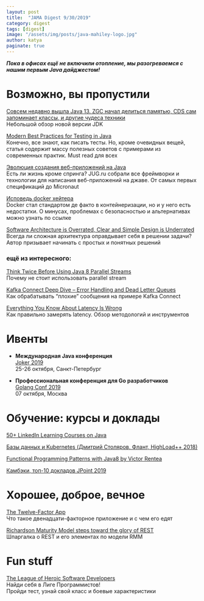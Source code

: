 ```yaml
---
layout: post
title:  "JAMA Digest 9/30/2019"
category: digest
tags: [digest]
image: "/assets/img/posts/java-mahiley-logo.jpg"
author: katya
paginate: true
---
```

***Пока в офисах ещё не включили отопление, мы разогреваемся с нашим первым Java дайджестом!***

# Возможно, вы пропустили

[Совсем недавно вышла Java 13. ZGC начал делиться памятью, CDS сам запоминает классы, и другие чудеса техники](https://habr.com/ru/company/jugru/blog/467789/)  
Небольшой обзор новой версии JDK

[Modern Best Practices for Testing in Java](https://phauer.com/2019/modern-best-practices-testing-java/)  
Конечно, все знают, как писать тесты. Но, кроме очевидных вещей, статья содержит массу полезных советов с примерами из современных практик. Must read для всех

[Эволюция создания веб-приложений на Java](https://habr.com/ru/company/jugru/blog/453468/)  
Есть ли жизнь кроме спринга? JUG.ru собрали все фреймворки и технологии для написания веб-приложений на джаве. От самых первых спецификаций до Micronaut

[Исповедь docker хейтера](https://habr.com/ru/post/467607/)  
Docker стал стандартом де факто в контейнеризации, но и у него есть недостатки. О минусах, проблемах с безопасностью и альтернативах можно узнать по ссылке

[Software Architecture is Overrated, Clear and Simple Design is Underrated](https://blog.pragmaticengineer.com/software-architecture-is-overrated/)  
Всегда ли сложная архитектура оправдывает себя в решении задачи? Автор призывает начинать с простых и понятных решений

### ещё из интересного:

[Think Twice Before Using Java 8 Parallel Streams](https://dzone.com/articles/think-twice-using-java-8)  
Почему не стоит использовать parallel stream

[Kafka Connect Deep Dive – Error Handling and Dead Letter Queues](https://www.confluent.io/blog/kafka-connect-deep-dive-error-handling-dead-letter-queues)  
Как обрабатывать “плохие” сообщения на примере Kafka Connect

[Everything You Know About Latency Is Wrong](https://bravenewgeek.com/everything-you-know-about-latency-is-wrong/)  
Как правильно замерять latency. Обзор методологий и инструментов


# Ивенты

* **Международная Java конференция**  
   [Joker 2019](https://jokerconf.com/)  
   25-26 октября, Санкт-Петербург

* **Профессиональная конференция для Go разработчиков**  
   [Golang Conf 2019](https://golangconf.ru/2019)  
   07 октября, Москва


# Обучение: курсы и доклады

[50+ LinkedIn Learning Courses on Java](https://info.epam.com/indepartment/javacc/department-news/ccnews/2019/LilJava.html?utm_source=CDP_NEWSLETTER_BY&utm_campaign=Email&utm_medium=Local+Newsletter&utm_content=Sep-25-2019)

[Базы данных и Kubernetes (Дмитрий Столяров, Флант, HighLoad++ 2018)](https://www.youtube.com/watch?v=BnegHj53pW4)

[Functional Programming Patterns with Java8 by Victor Rentea](https://www.youtube.com/watch?v=YnzisJh-ZNI&t=1260s)

[Камбэки, топ-10 докладов JPoint 2019](https://habr.com/ru/company/jugru/blog/468135/)

# Хорошее, доброе, вечное

[The Twelve-Factor App](https://12factor.net/ru/)  
Что такое двенадцати-факторное приложение и с чем его едят

[Richardson Maturity Model steps toward the glory of REST](https://martinfowler.com/articles/richardsonMaturityModel.html)  
Шпаргалка о REST и его элементах по модели RMM

# Fun stuff

[The League of Heroic Software Developers](https://heroes.neilon.software/)  
Найди себя в Лиге Программистов!  
Пройди тест, узнай свой класс и боевые характеристики
